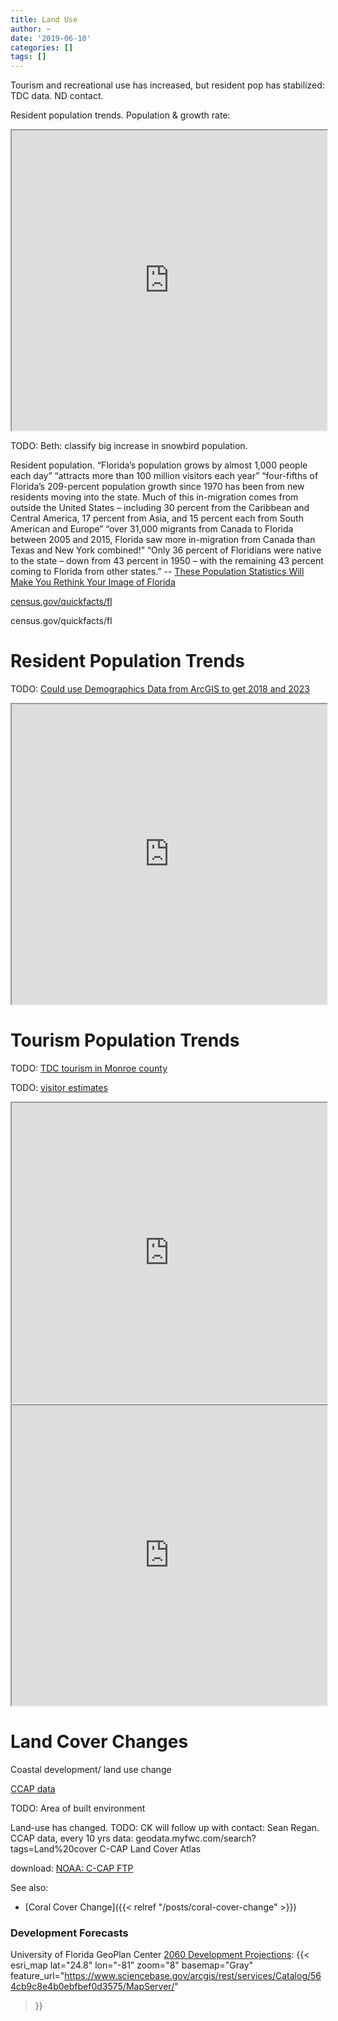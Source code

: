 ```yaml
---
title: Land Use
author: ~
date: '2019-06-10'
categories: []
tags: []
---
```


Tourism and recreational use has increased, but resident pop has stabilized: TDC data. ND contact.

Resident population trends. Population & growth rate:
<iframe
    src="https://docs.google.com/file/d/18k0Y9sSLSZjxbl_uWdAZnzqAdcKk_y32Xh1DWSDb3WM/preview"
    width="100%" height="480">
</iframe>

TODO: Beth: classify big increase in snowbird population.

Resident population.
“Florida’s population grows by almost 1,000 people each day”
“attracts more than 100 million visitors each year”
“four-fifths of Florida’s 209-percent population growth since 1970 has been from new residents moving into the state. Much of this in-migration comes from outside the United States – including 30 percent from the Caribbean and Central America, 17 percent from Asia, and 15 percent each from South American and Europe”
“over 31,000 migrants from Canada to Florida between 2005 and 2015, Florida saw more in-migration from Canada than Texas and New York combined!”
“Only 36 percent of Floridians were native to the state – down from 43 percent in 1950 – with the remaining 43 percent coming to Florida from other states.”
-- [These Population Statistics Will Make You Rethink Your Image of Florida](https://sachsmedia.com/news/florida-population-statistics/)

[census.gov/quickfacts/fl](https://www.census.gov/quickfacts/fl)

census.gov/quickfacts/fl


# Resident Population Trends
TODO: [Could use Demographics Data from ArcGIS to get 2018 and 2023](https://developers.arcgis.com/features/demographics/)

<iframe
    src="https://drive.google.com/file/d/1ZMUBWDbXPHNzhoIUTxyKh9rChZ-A5OK0/preview"
    width="100%" height="480">
</iframe>


# Tourism Population Trends

TODO: [TDC tourism in Monroe county](https://www.monroecounty-fl.gov/328/Tourist-Development-Council-TDC)

TODO: [visitor estimates](https://www.monroecounty-fl.gov/DocumentView.aspx?DID=14535)

<iframe
    src="https://drive.google.com/file/d/1vmmIHy3PvUqnq9vZKdIKNJLQMzNpkDvW/preview"
    width="100%" height="480">
</iframe>


<iframe
    src="https://drive.google.com/file/d/1g_axFmjSDo7RAuVMmXw4216OQxmUG6pK/preview"
    width="100%" height="480">
</iframe>


# Land Cover Changes
Coastal development/ land use change

[CCAP data](https://drive.google.com/open?id=1oN2YPMd1DkX4W58sP9NixA16LiC7JkCM)

TODO: Area of built environment

Land-use has changed.
TODO: CK will follow up with contact: Sean Regan. CCAP data, every 10 yrs
data: geodata.myfwc.com/search?tags=Land%20cover
C-CAP Land Cover Atlas

download: [NOAA: C-CAP FTP](https://coast.noaa.gov/ccapftp/#/)

See also:
* [Coral Cover Change]({{< relref "/posts/coral-cover-change" >}})

### Development Forecasts
University of Florida GeoPlan Center [2060 Development Projections](https://flcpa.databasin.org/datasets/4a1340791089437dae38593f0ef39439):
{{< esri_map
    lat="24.8" lon="-81" zoom="8"
    basemap="Gray"
    feature_url="https://www.sciencebase.gov/arcgis/rest/services/Catalog/564cb9c8e4b0ebfbef0d3575/MapServer/"
>}}
